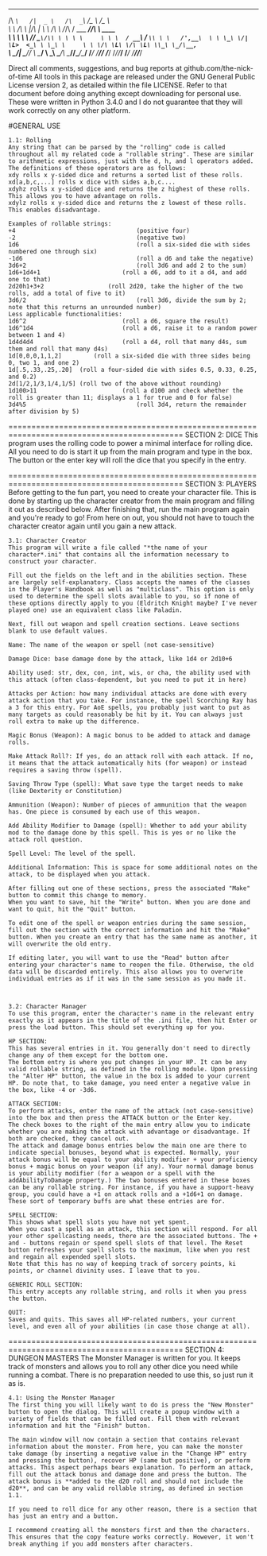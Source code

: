  ____       ____     ____        ______                ___             
/\  _`\   /|  _ \   /\  _`\     /\__  _\              /\_ \            
\ \ \/\ \ |/\   |   \ \ \/\ \   \/_/\ \/   ___     ___\//\ \     ____  
 \ \ \ \ \ \// __`\/\\ \ \ \ \     \ \ \  / __`\  / __`\\ \ \   /',__\ 
  \ \ \_\ \/|  \L>  <_\ \ \_\ \     \ \ \/\ \L\ \/\ \L\ \\_\ \_/\__, `\
   \ \____/| \_____/\/ \ \____/      \ \_\ \____/\ \____//\____\/\____/
    \/___/  \/____/\/   \/___/        \/_/\/___/  \/___/ \/____/\/___/ 
		

Direct all comments, suggestions, and bug reports at github.com/the-nick-of-time
All tools in this package are released under the GNU General Public License version 2, as detailed within the file LICENSE. Refer to that document before doing anything except downloading for personal use.
These were written in Python 3.4.0 and I do not guarantee that they will work correctly on any other platform.


#GENERAL USE

	1.1: Rolling
	Any string that can be parsed by the "rolling" code is called throughout all my related code a "rollable string". These are similar to arithmetic expressions, just with the d, h, and l operators added.
	The definitions of these operators are as follows:
	xdy rolls x y-sided dice and returns a sorted list of these rolls. xd[a,b,c,...] rolls x dice with sides a,b,c....
	xdyhz rolls x y-sided dice and returns the z highest of these rolls. This allows you to have advantage on rolls.
	xdylz rolls x y-sided dice and returns the z lowest of these rolls. This enables disadvantage.

	Examples of rollable strings:
	+4 									(positive four)
	-2 									(negative two)
	1d6 								(roll a six-sided die with sides numbered one through six)
	-1d6								(roll a d6 and take the negative)
	3d6+2								(roll 3d6 and add 2 to the sum)
	1d6+1d4+1						(roll a d6, add to it a d4, and add one to that)
	2d20h1+3+2					(roll 2d20, take the higher of the two rolls, add a total of five to it)
	3d6/2								(roll 3d6, divide the sum by 2; note that this returns an unrounded number)
	Less applicable functionalities:
	1d6^2 							(roll a d6, square the result)
	1d6^1d4							(roll a d6, raise it to a random power between 1 and 4)
	1d4d4d4							(roll a d4, roll that many d4s, sum them and roll that many d4s)
	1d[0,0,0,1,1,2]			(roll a six-sided die with three sides being 0, two 1, and one 2)
	1d[.5,.33,.25,.20]	(roll a four-sided die with sides 0.5, 0.33, 0.25, and 0.2)
	2d[1/2,1/3,1/4,1/5]	(roll two of the above without rounding)
	1d100>11						(roll a d100 and check whether the roll is greater than 11; displays a 1 for true and 0 for false)
	3d4%5								(roll 3d4, return the remainder after division by 5)

============================================================================================
SECTION 2: DICE
This program uses the rolling code to power a minimal interface for rolling dice. All you need to do is start it up from the main program and type in the box. The button or the enter key will roll the dice that you specify in the entry.


============================================================================================
SECTION 3: PLAYERS
Before getting to the fun part, you need to create your character file. This is done by starting up the character creator from the main program and filling it out as described below.
After finishing that, run the main program again and you're ready to go!
From here on out, you should not have to touch the character creator again until you gain a new attack.


	3.1: Character Creator
	This program will write a file called "*the name of your character*.ini" that contains all the information necessary to construct your character.
	
	Fill out the fields on the left and in the abilities section. These are largely self-explanatory. Class accepts the names of the classes in the Player's Handbook as well as "multiclass". This option is only used to determine the spell slots available to you, so if none of these options directly apply to you (Eldritch Knight maybe? I've never played one) use an equivalent class like Paladin.
    
	Next, fill out weapon and spell creation sections. Leave sections blank to use default values.
			
	Name: The name of the weapon or spell (not case-sensitive)
	
	Damage Dice: base damage done by the attack, like 1d4 or 2d10+6
	
	Ability used: str, dex, con, int, wis, or cha, the ability used with this attack (often class-dependent, but you need to put it in here)
	
	Attacks per Action: how many individual attacks are done with every attack action that you take. For instance, the spell Scorching Ray has a 3 for this entry. For AoE spells, you probably just want to put as many targets as could reasonably be hit by it. You can always just roll extra to make up the difference.
	
	Magic Bonus (Weapon): A magic bonus to be added to attack and damage rolls.
	
	Make Attack Roll?: If yes, do an attack roll with each attack. If no, it means that the attack automatically hits (for weapon) or instead requires a saving throw (spell).
	
	Saving Throw Type (spell): What save type the target needs to make (like Dexterity or Constitution)
	
	Ammunition (Weapon): Number of pieces of ammunition that the weapon has. One piece is consumed by each use of this weapon.
	
	Add Ability Modifier to Damage (spell): Whether to add your ability mod to the damage done by this spell. This is yes or no like the attack roll question.
	
	Spell Level: The level of the spell.
	
	Additional Information: This is space for some additional notes on the attack, to be displayed when you attack.

	After filling out one of these sections, press the associated "Make" button to commit this change to memory.
	When you want to save, hit the "Write" button. When you are done and want to quit, hit the "Quit" button.

	To edit one of the spell or weapon entries during the same session, fill out the section with the correct information and hit the "Make" button. When you create an entry that has the same name as another, it will overwrite the old entry.

	If editing later, you will want to use the "Read" button after entering your character's name to reopen the file. Otherwise, the old data will be discarded entirely. This also allows you to overwrite individual entries as if it was in the same session as you made it.
	
	
	
	3.2: Character Manager
	To use this program, enter the character's name in the relevant entry exactly as it appears in the title of the .ini file, then hit Enter or press the load button. This should set everything up for you.

	HP SECTION:
    This has several entries in it. You generally don't need to directly change any of them except for the bottom one.
    The bottom entry is where you put changes in your HP. It can be any valid rollable string, as defined in the rolling module. Upon pressing the "Alter HP" button, the value in the box is added to your current HP. Do note that, to take damage, you need enter a negative value in the box, like -4 or -3d6.

	ATTACK SECTION:
    To perform attacks, enter the name of the attack (not case-sensitive) into the box and then press the ATTACK button or the Enter key.
    The check boxes to the right of the main entry allow you to indicate whether you are making the attack with advantage or disadvantage. If both are checked, they cancel out.
    The attack and damage bonus entries below the main one are there to indicate special bonuses, beyond what is expected. Normally, your attack bonus will be equal to your ability modifier + your proficiency bonus + magic bonus on your weapon (if any). Your normal damage bonus is your ability modifier (for a weapon or a spell with the addAbilityToDamage property.) The two bonuses entered in these boxes can be any rollable string. For instance, if you have a support-heavy group, you could have a +1 on attack rolls and a +1d6+1 on damage. These sort of temporary buffs are what these entries are for.

	SPELL SECTION:
    This shows what spell slots you have not yet spent.
    When you cast a spell as an attack, this section will respond. For all your other spellcasting needs, there are the associated buttons. The + and - buttons regain or spend spell slots of that level. The Reset button refreshes your spell slots to the maximum, like when you rest and regain all expended spell slots.
    Note that this has no way of keeping track of sorcery points, ki points, or channel divinity uses. I leave that to you.

	GENERIC ROLL SECTION:
    This entry accepts any rollable string, and rolls it when you press the button.

	QUIT:
    Saves and quits. This saves all HP-related numbers, your current level, and even all of your abilities (in case those change at all).

		
============================================================================================
SECTION 4: DUNGEON MASTERS
The Monster Manager is written for you. It keeps track of monsters and allows you to roll any other dice you need while running a combat. There is no preparation needed to use this, so just run it as is.

	4.1: Using the Monster Manager
	The first thing you will likely want to do is press the "New Monster" button to open the dialog. This will create a popup window with a variety of fields that can be filled out. Fill them with relevant information and hit the "Finish" button.

	The main window will now contain a section that contains relevant information about the monster. From here, you can make the monster take damage (by inserting a negative value in the "Change HP" entry and pressing the button), recover HP (same but positive), or perform attacks. This aspect perhaps bears explanation. To perform an attack, fill out the attack bonus and damage done and press the button. The attack bonus is **added to the d20 roll and should not include the d20**, and can be any valid rollable string, as defined in section 1.1. 

	If you need to roll dice for any other reason, there is a section that has just an entry and a button.

	I recommend creating all the monsters first and then the characters. This ensures that the copy feature works correctly. However, it won't break anything if you add monsters after characters.
